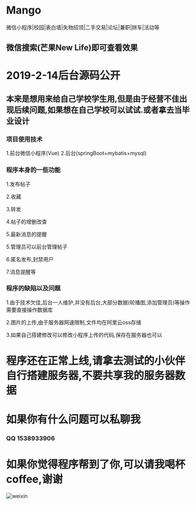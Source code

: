 # Mango
微信小程序|校园|表白墙|失物招领|二手交易|论坛|兼职|拼车|活动等





## 微信搜索(芒果New Life)即可查看效果

# 2019-2-14后台源码公开


## 本来是想用来给自己学校学生用,但是由于经营不佳出现后续问题,如果想在自己学校可以试试.或者拿去当毕业设计

### 项目使用技术
 1.前台微信小程序(Vue)
 2.后台(springBoot+mybatis+mysql)

### 程序本身的一些功能
 1.发布帖子

 2.收藏

 3.转发
 
 4.帖子的增删改查
 
 5.最新消息的提醒
 
 5.管理员可以前台管理帖子
 
 6.匿名发布,封禁用户
 
 7.消息提醒等

### 程序的缺陷以及问题
 1.由于技术欠佳,后台一人维护,并没有后台,大部分数据(轮播图,添加管理员)等操作需要直接操作数据库
 
 2.图片的上传,由于服务器网速限制,文件均在阿里云oss存储
 
 3.如果自己搭建修改可以修改小程序上传的代码,保存在服务器也可以
 
# 程序还在正常上线,请拿去测试的小伙伴自行搭建服务器,不要共享我的服务器数据

# 如果你有什么问题可以私聊我
### QQ 1538933906

# 如果你觉得程序帮到了你,可以请我喝杯coffee,谢谢

![weixin](https://picabstract-preview-ftn.weiyun.com/ftn_pic_abs_v3/9e834b5c9f51cbd72f981c4e7cc26cf1c2eb3debbe923946b71df0e452ca58a00eef55aa93cd8819c4a84709fb1397a5?pictype=scale&from=30013&version=3.3.3.3&uin=1538933906&fname=121971d9fd5252b7888353d8483e99c.jpg&size=750 "markdown")



